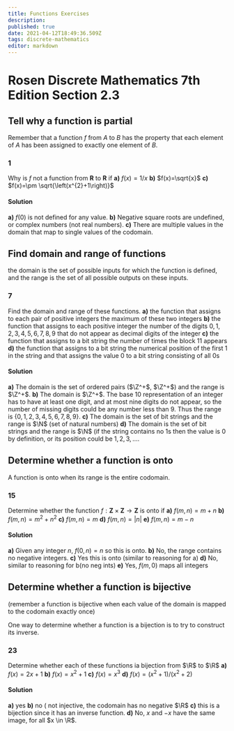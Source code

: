 ```yaml
---
title: Functions Exercises
description: 
published: true
date: 2021-04-12T18:49:36.509Z
tags: discrete-mathematics
editor: markdown
---
```


# Rosen Discrete Mathematics 7th Edition Section 2.3

## Tell why a function is partial
Remember that a function $f$ from $A$ to $B$ has the property that each element of $A$ has been assigned to exactly one element of $B$.
### 1 
Why is $f$ not a function from $\mathbf{R}$ to $\mathbf{R}$ if 
**a)** $f(x)=1 / x$
**b)** $f(x)=\sqrt{x}$
**c)** $f(x)=\pm \sqrt{\left(x^{2}+1\right)}$

#### Solution
**a)** $f(0)$ is not defined for any value.
**b)** Negative square roots are undefined, or complex numbers (not real numbers).
**c)** There are multiple values in the domain that map to single values of the codomain. 

## Find domain and range of functions
the domain is the set of possible inputs for which the function is defined, and the range is the
set of all possible outputs on these inputs.
### 7 
Find the domain and range of these functions.
**a)** the function that assigns to each pair of positive integers
the maximum of these two integers
**b)** the function that assigns to each positive integer the
number of the digits $0, 1, 2, 3, 4, 5, 6, 7, 8, 9$ that do
not appear as decimal digits of the integer
**c)** the function that assigns to a bit string the number of
times the block $11$ appears
**d)** the function that assigns to a bit string the numerical
position of the first $1$ in the string and that assigns the
value $0$ to a bit string consisting of all $0$s
#### Solution
**a)** The domain is the set of ordered pairs ($\Z^+$, $\Z^+$) and the range is $\Z^+$.
**b)** The domain is $\Z^+$. The base 10 representation of an integer has to have at least one digit, and at most nine digits do not appear, so the number of missing digits could be any number less than 9. Thus the range is $\{0,1,2,3,4,5,6,7,8,9\}$. 
**c)** The domain is the set of bit strings and the range is $\N$ (set of natural numbers)
**d)** The domain is the set of bit strings and the range is $\N$ (if the string contains no $1$s then the value is $0$ by definition, or its position could be $1,2,3, \ldots$.

## Determine whether a function is onto
A function is onto when its range is the entire codomain. 
### 15 
Determine whether the function $f: \mathbf{Z} \times \mathbf{Z} \rightarrow \mathbf{Z}$ is onto if 
**a)** $f(m, n)=m+n$
**b)** $f(m, n)=m^{2}+n^{2}$
**c)** $f(m, n)=m$
**d)** $f(m, n)=|n|$
**e)** $f(m, n)=m-n$

#### Solution
**a)** Given any integer $n$, $f(0, n) = n$ so this is onto.
**b)** No, the range contains no negative integers.
**c)** Yes this is onto (similar to reasoning for a)
**d)** No, similar to reasoning for b(no neg ints)
**e)** Yes, $f(m, 0)$ maps all integers

## Determine whether a function is bijective
(remember a function is bijective when each value of the domain is mapped to the codomain exactly once)

One way to determine whether a function is a bijection is to try to construct its inverse.
### 23 
Determine whether each of these functions ia bijection from $\R$ to $\R$
**a)** $f(x)=2 x+1$
**b)** $f(x)=x^{2}+1$
**c)** $f(x)=x^{3}$
**d)** $f(x)=\left(x^{2}+1\right) /\left(x^{2}+2\right)$

#### Solution
**a)** yes
**b)** no ( not injective, the codomain has no negative $\R$
**c)** this is a bijection since it has an inverse function.
**d)** No, $x$ and $-x$ have the same image, for all $x \in \R$.